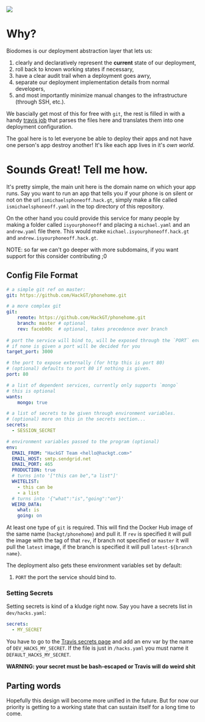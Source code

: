 ![](https://i.ytimg.com/vi/MmgKOjBfuBQ/maxresdefault.jpg)

# Why?

Biodomes is our deployment abstraction layer that lets us:

1. clearly and declaratively represent the **current** state of our deployment,
2. roll back to known working states if necessary,
3. have a clear audit trail when a deployment goes awry,
4. separate our deployment implementation details from normal developers,
5. and most importantly minimize manual changes to the infrastructure (through SSH, etc.).

We bascially get most of this for free with `git`, the rest is filled in with a handy
[travis job](https://travis-ci.org/HackGT/biodomes) that parses the files here and
translates them into one deployment configuration.

The goal here is to let everyone be able to deploy their apps and not have one person's
app destroy another! It's like each app lives in it's _own world_.

# Sounds Great! Tell me how.

It's pretty simple, the main unit here is the domain name on which your app runs.
Say you want to run an app that tells you if your phone is on silent or not on the
url `ismichaelsphoneoff.hack.gt`, simply make a file called `ismichaelsphoneoff.yaml`
in the top directory of this repository.

On the other hand you could provide this service for many people by making a folder called
`isyourphoneoff` and placing a `michael.yaml` and an `andrew.yaml` file there. This would make
`michael.isyourphoneoff.hack.gt` and `andrew.isyourphoneoff.hack.gt`.

NOTE: so far we can't go deeper with more subdomains, if you want support for this consider
contributing ;0

## Config File Format

```yaml
# a simple git ref on master:
git: https://github.com/HackGT/phonehome.git

# a more complex git
git:
    remote: https://github.com/HackGT/phonehome.git
    branch: master # optional
    rev: faceb00c  # optional, takes precedence over branch
    
# port the service will bind to, will be exposed through the `PORT` env var
# if none is given a port will be decided for you
target_port: 3000

# the port to expose externally (for http this is port 80)
# (optional) defaults to port 80 if nothing is given.
port: 80

# a list of dependent services, currently only supports `mongo`
# this is optional
wants:
    mongo: true

# a list of secrets to be given through environment variables.
# (optional) more on this in the secrets section...
secrets:
  - SESSION_SECRET

# environment variables passed to the program (optional)
env:
  EMAIL_FROM: "HackGT Team <hello@hackgt.com>"
  EMAIL_HOST: smtp.sendgrid.net
  EMAIL_PORT: 465
  PRODUCTION: true
  # turns into '["this can be","a list"]'
  WHITELIST:
    - this can be
    - a list
  # turns into '{"what":"is","going":"on"}'
  WEIRD_DATA:
    what: is
    going: on
```

At least one type of `git` is required. This will find the Docker Hub
image of the same name (`hackgt/phonehome`) and pull it.
If `rev` is specified it will pull the image with the tag of that `rev`,
if branch not specified or `master` it will pull the `latest` image,
if the branch is specified it will pull `latest-${branch name}`.

The deployment also gets these environment variables set by default:

1. `PORT` the port the service should bind to.

### Setting Secrets

Setting secrets is kind of a kludge right now. Say you have a secrets list in `dev/hacks.yaml`:
```yaml
secrets:
  - MY_SECRET
```

You have to go to the [Travis secrets page](https://travis-ci.org/HackGT/biodomes/settings)
and add an env var by the name of `DEV_HACKS_MY_SECRET`.
If the file is just in `/hacks.yaml` you must name it `DEFAULT_HACKS_MY_SECRET`.

**WARNING: your secret must be bash-escaped or Travis will do weird shit**

## Parting words

Hopefully this design will become more unified in the future.
But for now our priority is getting to a working state that can sustain itself for a long time
to come.
